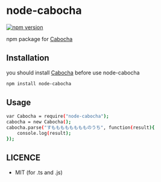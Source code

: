 # node-cabocha

[![npm version](https://badge.fury.io/js/node-cabocha.svg)](https://badge.fury.io/js/node-cabocha)

npm package for [Cabocha](https://taku910.github.io/cabocha/)

## Installation
you should install [Cabocha](https://taku910.github.io/cabocha/) before use node-cabocha
```bash
npm install node-cabocha
```

## Usage
```bash
var Cabocha = require("node-cabocha");
cabocha = new Cabocha();
cabocha.parse("すもももももももものうち", function(result){
    console.log(result);
});
```

## LICENCE
- MIT (for .ts and .js)
